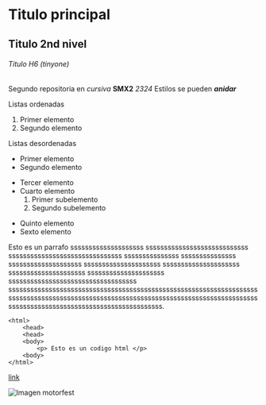# Titulo principal

## Titulo 2nd nivel

###### Titulo H6 (tinyone)

Segundo repositoria en *cursiva* **SMX2** *2324*
Estilos se pueden **_anidar_** 

Listas ordenadas

1. Primer elemento  
2. Segundo elemento 

Listas desordenadas

* Primer elemento
* Segundo elemento
- Tercer elemento
- Cuarto elemento 
    1. Primer subelemento
    2. Segundo subelemento
+ Quinto elemento 
+ Sexto elemento

Esto es un parrafo ssssssssssssssssssss ssssssssssssssssssssssssssss sssssssssssssssssssssssssssssss sssssssssssssss sssssssssssssss ssssssssssssssssssss sssssssssssssssssssss sssssssssssssssssssss sssssssssssssssssssss sssssssssssssssssssss sssssssssssssssssssssssssssssssssss ssssssssssssssssssssssssssssssssssssssssssssssssssssssssssssssssssssssssssssssssssssssssssssssssssssssssssssssssssssssssssssssssssssssssssssssssssssssssssssssssssssssssssssssssss.

```
<html>
    <head>
    <head>
    <body>
        <p> Esto es un codigo html </p>
    <body>
</html>
```
[link](https://www.fje.edu/ca/jesuites-bellvitge "Enlace a la web jesuitas")

![Imagen motorfest](https://github.com/LotsV8pro/Repositorio2/blob/main/aaaaaa.png"Jesko")

